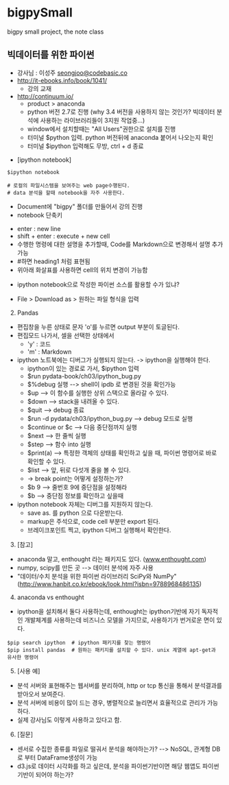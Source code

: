 # bigpySmall
bigpy small project, the note class

## 빅데이터를 위한 파이썬
- 강사님 : 이성주 seongjoo@codebasic.co
- http://it-ebooks.info/book/1041/
  * 강의 교재
- http://continuum.io/ 
  * product > anaconda
  * python 버전 2.7로 진행
   (why 3.4 버전을 사용하지 않는 것인가? 빅데이터 분석에 사용하는 라이브러리들이 3지원 작업중...)
  * window에서 설치할때는 "All Users"권한으로 설치를 진행
  * 터미널 $python 입력. python 버전뒤에 anaconda 붙어서 나오는지 확인
  * 터미널 $ipython 입력해도 무방, ctrl + d 종료	
 
 
+ [ipython notebook]
```
$ipython notebook

# 로컬의 파일시스템을 보여주는 web page수행된다.
# data 분석을 할때 notebook을 자주 사용한다.
```
- Document에  "bigpy" 폴더를 만들어서 강의 진행
- notebook 단축키 
 * enter : new line
 * shift + enter : execute + new cell
 * 수행한 명령에 대한 설명을 추가할때, Code를 Markdown으로 변경해서 설명 추가 가능
 * #하면 heading1 처럼 표현됨
 * 위아래 화살표를 사용하면 cell의 위치 변경이 가능함
- ipython notebook으로 작성한 파이썬 소스를 활용할 수가 있냐?
 * File > Download as > 원하는 파일 형식을 입력

2. Pandas
 - 편집창을 누른 상태로 문자 'o'를 누르면  output 부분이 토글된다.
 - 편집모드 나가서, 셀을 선택한 상태에서
   * 'y' : 코드
   * 'm' : Markdown
 - ipython 노트북에는 디버그가 실행되지 않는다. -> ipython을 실행해야 한다.
   * ipython이 있는 경로로 가서, $ipython 입력
   * $run pydata-book/ch03/ipython_bug.py
   * $%debug 실행  --> shell이  ipdb 로 변경된 것을 확인가능
   * $up --> 이 함수를 실행한 상위 스택으로 올라갈 수 있다.
   * $down --> stack을 내려올 수 있다.
   * $quit --> debug 종료
   * $run -d pydata/ch03/ipython_bug.py --> debug 모드로 실행
   * $continue or $c -->  다음 중단점까지 실행
   * $next --> 한 줄씩 실행
   * $step --> 함수 into 실행
   * $print(a)  -->  특정한 객체의 상태를 확인하고 싶을 때, 파이썬 명령어로 바로 확인할 수 있다.
   * $list --> 앞, 뒤로 다섯개 줄을 볼 수 있다.
   * -> break point는 어떻게 설정하는가?
   * $b 9 --> 줄번호 9에 중단점을 설정해라
   * $b --> 중단점 정보를 확인하고 싶을때
 - ipython notebook 자체는 디버그를 지원하지 않는다.
   * save as. 를 python 으로 다운받는다.
   * markup은 주석으로, code cell 부분만 export 된다.
   * 브레이크포인트 찍고, ipython 디버그 실행해서 확인한다.

3. [참고]
  - anaconda 말고, enthought 라는 패키지도 있다. (www.enthought.com)
  - numpy, scipy를 만든 곳 --> 데이터 분석에 자주 사용
  - "데이터/수치 분석을 위한 파이썬 라이브러리 SciPy와 NumPy" (http://www.hanbit.co.kr/ebook/look.html?isbn=9788968486135)

4. anaconda vs enthought
  - ipython을 설치해서 둘다 사용하는데, enthought는 ipython기반에 자기 독자적인 개발체계를 사용하는데 비즈니스 모델을 가지므로, 사용하기가 번거로운 면이 있다.
 
 ```
 $pip search ipython  # ipython 패키지를 찾는 명령어
 $pip install pandas  # 원하는 패키지를 설치할 수 있다. unix 계열에 apt-get과 유사한 명령어	
 ```

5. [사용 예]
  - 분석 서버와 표현해주는 웹서버를 분리하여, http or tcp 통신을 통해서 분석결과를 받아오서 보여준다.
  - 분석 서버에 비용이 많이 드는 경우, 병렬적으로 늘리면서 효율적으로 관리가 가능하다.
  - 실제 강사님도 이렇게 사용하고 있다고 함.

6. [질문]
  - 센서로 수집한 종류를 파일로 떨궈서 분석을 해야하는가? --> NoSQL, 관계형 DB로 부터 DataFrame생성이 가능
  - d3.js로 데이터 시각화를 하고 싶은데, 분석을 파이썬기반이면 해당 웹앱도 파이썬 기반이 되어야 하는가?
